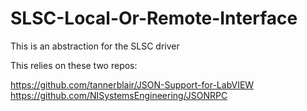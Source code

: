 # SLSC-Local-Or-Remote-Interface
This is an abstraction for the SLSC driver

This relies on these two repos:

https://github.com/tannerblair/JSON-Support-for-LabVIEW
https://github.com/NISystemsEngineering/JSONRPC

